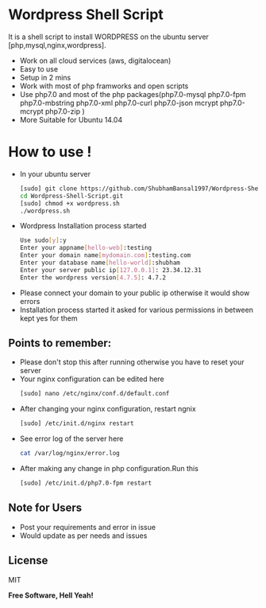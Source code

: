 # Wordpress Shell Script


It is a shell script to install WORDPRESS on the ubuntu server [php,mysql,nginx,wordpress].

  - Work on all cloud services (aws, digitalocean)
  - Easy to use
  - Setup in 2 mins
  - Work with most of php framworks and open scripts  
  - Use php7.0 and most of the php packages(php7.0-mysql php7.0-fpm php7.0-mbstring php7.0-xml php7.0-curl php7.0-json mcrypt php7.0-mcrypt php7.0-zip )
  - More Suitable for Ubuntu 14.04

# How to use !

  - In your ubuntu server 
    ```sh
    [sudo] git clone https://github.com/ShubhamBansal1997/Wordpress-Shell-Script.git
    cd Wordpress-Shell-Script.git
    [sudo] chmod +x wordpress.sh
    ./wordpress.sh
    ```
  - Wordpress Installation process started
    ```sh
    Use sudo[y]:y
    Enter your appname[hello-web]:testing
    Enter your domain name[mydomain.com]:testing.com
    Enter your database name[hello-world]:shubham
    Enter your server public ip[127.0.0.1]: 23.34.12.31
    Enter the wordpress version[4.7.5]: 4.7.2
    ```
  - Please connect your domain to your public ip otherwise it would show errors
  - Installation process started it asked for various permissions in between kept yes for them
    
Points to remember:
---
  - Please don't stop this after running otherwise you have to reset your server
  - Your nginx configuration can be edited here
    ```sh
    [sudo] nano /etc/nginx/conf.d/default.conf 
    ```
  - After changing your nginx configuration, restart ngnix
    ```sh
    [sudo] /etc/init.d/nginx restart
    ```
  - See error log of the server here
    ```sh
    cat /var/log/nginx/error.log
    ```
  - After making any change in php configuration.Run this
    ```sh
    [sudo] /etc/init.d/php7.0-fpm restart
    ```

Note for Users
----

  - Post your requirements and error in issue
  - Would update as per needs and issues

License
----

MIT


**Free Software, Hell Yeah!**



